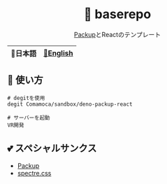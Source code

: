 <div align="center">

# 🦊 baserepo

[Packup](https://packup.deno.dev/)とReactのテンプレート

</div>
<table>
  <thead>
    <tr>
      <th style="text-align:center">🍡日本語</th>
      <th style="text-align:center"><a href="README.md">🍔English</a></th>
    </tr>
  </thead>
</table>

<div align="center">

</div>

## 🚀 使い方

```
# degitを使用
degit Comamoca/sandbox/deno-packup-react

# サーバーを起動
VR開発
```

## 💕 スペシャルサンクス

- [Packup](https://packup.deno.dev/)
- [spectre.css](https://picturepan2.github.io/spectre/)
